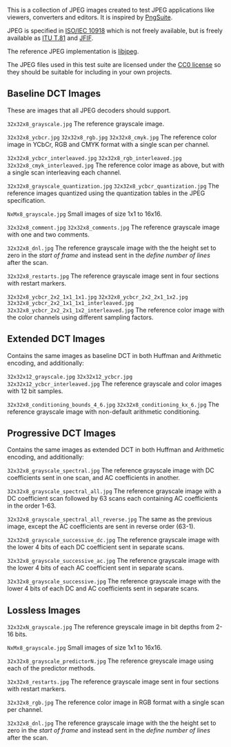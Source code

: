 This is a collection of JPEG images created to test JPEG applications like viewers, converters and editors. It is inspired by [PngSuite](http://www.schaik.com/pngsuite/).

JPEG is specified in [ISO/IEC 10918](https://www.iso.org/standard/18902.html) which is not freely available, but is freely available as [ITU T.81](https://www.w3.org/Graphics/JPEG/itu-t81.pdf) and [JFIF](https://www.w3.org/Graphics/JPEG/jfif3.pdf).

The reference JPEG implementation is [libjpeg](https://github.com/thorfdbg/libjpeg).

The JPEG files used in this test suite are licensed under the [CC0 license](https://creativecommons.org/public-domain/cc0/) so they should be suitable for including in your own projects.

## Baseline DCT Images

These are images that all JPEG decoders should support.

`32x32x8_grayscale.jpg`
The reference grayscale image.

`32x32x8_ycbcr.jpg`
`32x32x8_rgb.jpg`
`32x32x8_cmyk.jpg`
The reference color image in YCbCr, RGB and CMYK format with a single scan per channel.

`32x32x8_ycbcr_interleaved.jpg`
`32x32x8_rgb_interleaved.jpg`
`32x32x8_cmyk_interleaved.jpg`
The reference color image as above, but with a single scan interleaving each channel.

`32x32x8_grayscale_quantization.jpg`
`32x32x8_ycbcr_quantization.jpg`
The reference images quantized using the quantization tables in the JPEG specification.

`NxMx8_grayscale.jpg`
Small images of size 1x1 to 16x16.

`32x32x8_comment.jpg`
`32x32x8_comments.jpg`
The reference grayscale image with one and two comments.

`32x32x8_dnl.jpg`
The reference grayscale image with the the height set to zero in the *start of frame* and instead sent in the *define number of lines* after the scan.

`32x32x8_restarts.jpg`
The reference grayscale image sent in four sections with restart markers.

`32x32x8_ycbcr_2x2_1x1_1x1.jpg`
`32x32x8_ycbcr_2x2_2x1_1x2.jpg`
`32x32x8_ycbcr_2x2_1x1_1x1_interleaved.jpg`
`32x32x8_ycbcr_2x2_2x1_1x2_interleaved.jpg`
The reference color image with the color channels using different sampling factors.

## Extended DCT Images

Contains the same images as baseline DCT in both Huffman and Arithmetic encoding, and additionally:

`32x32x12_grayscale.jpg`
`32x32x12_ycbcr.jpg`
`32x32x12_ycbcr_interleaved.jpg`
The reference grayscale and color images with 12 bit samples.

`32x32x8_conditioning_bounds_4_6.jpg`
`32x32x8_conditioning_kx_6.jpg`
The reference grayscale image with non-default arithmetic conditioning.

## Progressive DCT Images

Contains the same images as extended DCT in both Huffman and Arithmetic encoding, and additionally:

`32x32x8_grayscale_spectral.jpg`
The reference grayscale image with DC coefficients sent in one scan, and AC coefficients in another.

`32x32x8_grayscale_spectral_all.jpg`
The reference grayscale image with a DC coefficient scan followed by 63 scans each containing AC coefficients in the order 1-63.

`32x32x8_grayscale_spectral_all_reverse.jpg`
The same as the previous image, except the AC coefficients are sent in reverse order (63-1).

`32x32x8_grayscale_successive_dc.jpg`
The reference grayscale image with the lower 4 bits of each DC coefficient sent in separate scans.

`32x32x8_grayscale_successive_ac.jpg`
The reference grayscale image with the lower 4 bits of each AC coefficient sent in separate scans.

`32x32x8_grayscale_successive.jpg`
The reference grayscale image with the lower 4 bits of each DC and AC coefficients sent in separate scans.

## Lossless Images

`32x32xN_grayscale.jpg`
The reference greyscale image in bit depths from 2-16 bits.

`NxMx8_grayscale.jpg`
Small images of size 1x1 to 16x16.

`32x32x8_grayscale_predictorN.jpg`
The reference greyscale image using each of the predictor methods.

`32x32x8_restarts.jpg`
The reference grayscale image sent in four sections with restart markers.

`32x32x8_rgb.jpg`
The reference color image in RGB format with a single scan per channel.

`32x32x8_dnl.jpg`
The reference grayscale image with the the height set to zero in the *start of frame* and instead sent in the *define number of lines* after the scan.

